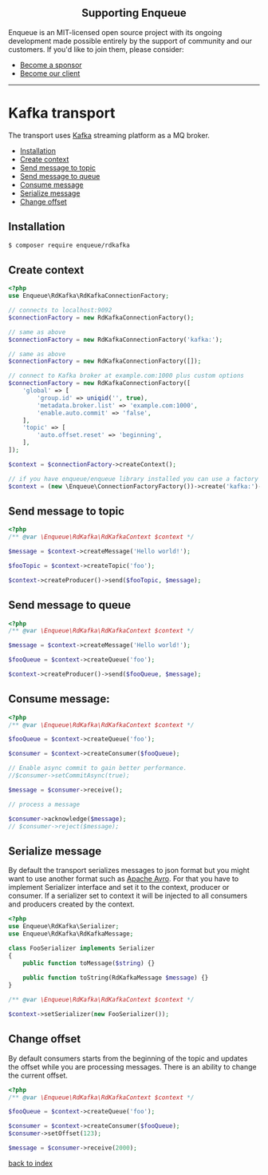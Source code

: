 <h2 align="center">Supporting Enqueue</h2>

Enqueue is an MIT-licensed open source project with its ongoing development made possible entirely by the support of community and our customers. If you'd like to join them, please consider:

- [Become a sponsor](https://www.patreon.com/makasim)
- [Become our client](http://forma-pro.com/)

---

# Kafka transport

The transport uses [Kafka](https://kafka.apache.org/) streaming platform as a MQ broker.

* [Installation](#installation)
* [Create context](#create-context)
* [Send message to topic](#send-message-to-topic)
* [Send message to queue](#send-message-to-queue)
* [Consume message](#consume-message)
* [Serialize message](#serialize-message)
* [Change offset](#change-offset)

## Installation

```bash
$ composer require enqueue/rdkafka
```

## Create context

```php
<?php
use Enqueue\RdKafka\RdKafkaConnectionFactory;

// connects to localhost:9092
$connectionFactory = new RdKafkaConnectionFactory();

// same as above
$connectionFactory = new RdKafkaConnectionFactory('kafka:');

// same as above
$connectionFactory = new RdKafkaConnectionFactory([]);

// connect to Kafka broker at example.com:1000 plus custom options
$connectionFactory = new RdKafkaConnectionFactory([ 
    'global' => [
        'group.id' => uniqid('', true),
        'metadata.broker.list' => 'example.com:1000',
        'enable.auto.commit' => 'false',
    ],
    'topic' => [
        'auto.offset.reset' => 'beginning',
    ],
]);

$context = $connectionFactory->createContext();

// if you have enqueue/enqueue library installed you can use a factory to build context from DSN 
$context = (new \Enqueue\ConnectionFactoryFactory())->create('kafka:')->createContext();
```

## Send message to topic 

```php
<?php
/** @var \Enqueue\RdKafka\RdKafkaContext $context */

$message = $context->createMessage('Hello world!');

$fooTopic = $context->createTopic('foo');

$context->createProducer()->send($fooTopic, $message);
```

## Send message to queue 

```php
<?php
/** @var \Enqueue\RdKafka\RdKafkaContext $context */

$message = $context->createMessage('Hello world!');

$fooQueue = $context->createQueue('foo');

$context->createProducer()->send($fooQueue, $message);
```

## Consume message:

```php
<?php
/** @var \Enqueue\RdKafka\RdKafkaContext $context */

$fooQueue = $context->createQueue('foo');

$consumer = $context->createConsumer($fooQueue);

// Enable async commit to gain better performance. 
//$consumer->setCommitAsync(true);

$message = $consumer->receive();

// process a message

$consumer->acknowledge($message);
// $consumer->reject($message);
```

## Serialize message

By default the transport serializes messages to json format but you might want to use another format such as [Apache Avro](https://avro.apache.org/docs/1.2.0/).
For that you have to implement Serializer interface and set it to the context, producer or consumer. 
If a serializer set to context it will be injected to all consumers and producers created by the context.

```php
<?php
use Enqueue\RdKafka\Serializer;
use Enqueue\RdKafka\RdKafkaMessage;

class FooSerializer implements Serializer
{
    public function toMessage($string) {}
    
    public function toString(RdKafkaMessage $message) {}
}

/** @var \Enqueue\RdKafka\RdKafkaContext $context */

$context->setSerializer(new FooSerializer());
```

## Change offset

By default consumers starts from the beginning of the topic and updates the offset while you are processing messages.
There is an ability to change the current offset.

```php
<?php
/** @var \Enqueue\RdKafka\RdKafkaContext $context */

$fooQueue = $context->createQueue('foo');

$consumer = $context->createConsumer($fooQueue);
$consumer->setOffset(123);

$message = $consumer->receive(2000);
```

[back to index](index.md)